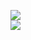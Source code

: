 [![](https://img.shields.io/badge/Made%20With-Github%20Spray-lightgrey.svg?style=for-the-badge&logo=github)](https://github.com/Annihil/github-spray#24784)  
[![](https://i.imgur.com/2DrTn0Z.gif)](https://github.com/Annihil/github-spray)